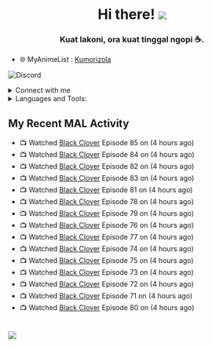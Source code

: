 <h1 align="center">Hi there! <img src="https://media.giphy.com/media/hvRJCLFzcasrR4ia7z/giphy.gif" width="25px"> </h1>
<h3 align="center">Kuat lakoni, ora kuat tinggal ngopi ☕.</h3>

- 🌐 MyAnimeList : [Kumorizola](https://myanimelist.net/animelist/Kumorizola)

![Discord](https://discord.c99.nl/widget/theme-3/761213268009943051.png)
<details>
      <summary>Connect with me</summary>
    <p align="left">
        <a href="https://www.facebook.com/kumori.hartley.1" target="blank"><img align="center"
                src="https://raw.githubusercontent.com/rahuldkjain/github-profile-readme-generator/master/src/images/icons/Social/facebook.svg"
                alt="kumori hartley" height="30" width="40" /></a>
        <a href="https://www.instagram.com/kumorizola/" target="blank"><img align="center"
                src="https://raw.githubusercontent.com/rahuldkjain/github-profile-readme-generator/master/src/images/icons/Social/instagram.svg"
                alt="kumorizola" height="30" width="40" /></a>
        <a href="https://discord.com" target="blank"><img align="center"
                src="https://raw.githubusercontent.com/rahuldkjain/github-profile-readme-generator/master/src/images/icons/Social/discord.svg"
                alt="Kumori#5882" height="30" width="40" /></a>
    </p>
</details>

<details>
    <summary align="left">Languages and Tools:</summary>
<p align="left">
      <a href="https://www.w3schools.com/css/" target="_blank">
        <img src="https://raw.githubusercontent.com/devicons/devicon/master/icons/css3/css3-original-wordmark.svg"
            alt="css3" width="40" height="40" /> </a> <a href="https://www.w3.org/html/" target="_blank"> <img
            src="https://raw.githubusercontent.com/devicons/devicon/master/icons/html5/html5-original-wordmark.svg"
            alt="html5" width="40" height="40" /> </a> <a href="https://www.java.com" target="_blank"> <img
            src="https://raw.githubusercontent.com/devicons/devicon/master/icons/java/java-original.svg" alt="java"
            width="40" height="40" /> </a> <a href="https://developer.mozilla.org/en-US/docs/Web/JavaScript"
            target="_blank"> <img
            src="https://raw.githubusercontent.com/devicons/devicon/master/icons/javascript/javascript-original.svg"
            alt="javascript" width="40" height="40" /> </a> <a href="https://nodejs.org" target="_blank"> <img
            src="https://raw.githubusercontent.com/devicons/devicon/master/icons/nodejs/nodejs-original-wordmark.svg"
            alt="nodejs" width="40" height="40" /> </a> <a href="https://www.python.org" target="_blank"> <img
            src="https://raw.githubusercontent.com/devicons/devicon/master/icons/python/python-original.svg"
            alt="python" width="40" height="40" /> </a> <a href="https://www.typescriptlang.org/" target="_blank"> <img
            src="https://raw.githubusercontent.com/devicons/devicon/master/icons/typescript/typescript-original.svg" 
            alt="typescript" width="40" height="40" /> </a> <a href="https://www.photoshop.com/en" target="_blank"> <img
            src="https://upload.wikimedia.org/wikipedia/commons/a/af/Adobe_Photoshop_CC_icon.svg" alt="photoshop" width="40" height="40"/> </a>
            <a href="https://www.adobe.com/products/premiere.html" target="_blank"> <img
            src="https://upload.wikimedia.org/wikipedia/commons/4/40/Adobe_Premiere_Pro_CC_icon.svg" alt="Premiere pro" width="40" height="40"/> </a>
            <a href="https://www.adobe.com/in/products/illustrator.html" target="_blank"> <img 
            src="https://upload.wikimedia.org/wikipedia/commons/f/fb/Adobe_Illustrator_CC_icon.svg" alt="illustrator" width="40" height="40"/> </a>
      
 </details>
 
 <h2> My Recent MAL Activity</h2>
<!-- MAL_ACTIVITY:start -->

- 📺 Watched [Black Clover](https://MyAnimeList.net/anime.php?id=34572) Episode 85 on (4 hours ago)
- 📺 Watched [Black Clover](https://MyAnimeList.net/anime.php?id=34572) Episode 84 on (4 hours ago)
- 📺 Watched [Black Clover](https://MyAnimeList.net/anime.php?id=34572) Episode 82 on (4 hours ago)
- 📺 Watched [Black Clover](https://MyAnimeList.net/anime.php?id=34572) Episode 83 on (4 hours ago)
- 📺 Watched [Black Clover](https://MyAnimeList.net/anime.php?id=34572) Episode 81 on (4 hours ago)
- 📺 Watched [Black Clover](https://MyAnimeList.net/anime.php?id=34572) Episode 78 on (4 hours ago)
- 📺 Watched [Black Clover](https://MyAnimeList.net/anime.php?id=34572) Episode 79 on (4 hours ago)
- 📺 Watched [Black Clover](https://MyAnimeList.net/anime.php?id=34572) Episode 76 on (4 hours ago)
- 📺 Watched [Black Clover](https://MyAnimeList.net/anime.php?id=34572) Episode 77 on (4 hours ago)
- 📺 Watched [Black Clover](https://MyAnimeList.net/anime.php?id=34572) Episode 74 on (4 hours ago)
- 📺 Watched [Black Clover](https://MyAnimeList.net/anime.php?id=34572) Episode 75 on (4 hours ago)
- 📺 Watched [Black Clover](https://MyAnimeList.net/anime.php?id=34572) Episode 73 on (4 hours ago)
- 📺 Watched [Black Clover](https://MyAnimeList.net/anime.php?id=34572) Episode 72 on (4 hours ago)
- 📺 Watched [Black Clover](https://MyAnimeList.net/anime.php?id=34572) Episode 71 on (4 hours ago)
- 📺 Watched [Black Clover](https://MyAnimeList.net/anime.php?id=34572) Episode 80 on (4 hours ago)

<!-- MAL_ACTIVITY:end -->

  
<h2 align="left"> <img src="https://media.discordapp.net/attachments/918405470073520168/919220018355523584/ezgif.com-gif-maker_1.gif">
